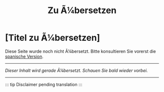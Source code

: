 ﻿---
title: [Zu Ã¼bersetzen]
---

<!-- TODO: translation missing - German version -->

# [Titel zu Ã¼bersetzen]

Diese Seite wurde noch nicht Ã¼bersetzt. Bitte konsultieren Sie vorerst die [spanische Version](/es/mitos-generales-5).

---

*Dieser Inhalt wird gerade Ã¼bersetzt. Schauen Sie bald wieder vorbei.*

---

::: tip
Disclaimer pending translation
:::
